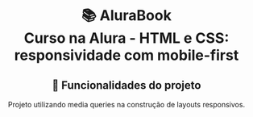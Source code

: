 <h1 align="center">
📚 AluraBook<br/>
Curso na Alura - HTML e CSS: responsividade com mobile-first
</h1>

<div align="center">

## 🔨 Funcionalidades do projeto

Projeto utilizando media queries na construção de layouts responsivos.

</div>

